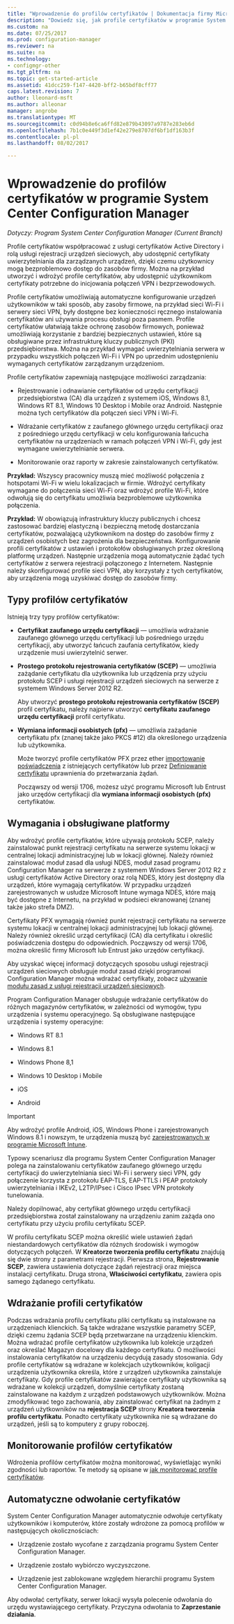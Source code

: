 ```yaml
---
title: "Wprowadzenie do profilów certyfikatów | Dokumentacja firmy Microsoft"
description: "Dowiedz się, jak profile certyfikatów w programie System Center Configuration Manager działają z usługami certyfikatów w usłudze Active Directory."
ms.custom: na
ms.date: 07/25/2017
ms.prod: configuration-manager
ms.reviewer: na
ms.suite: na
ms.technology:
- configmgr-other
ms.tgt_pltfrm: na
ms.topic: get-started-article
ms.assetid: 41dcc259-f147-4420-bff2-b65bdf8cff77
caps.latest.revision: 7
author: lleonard-msft
ms.author: alleonar
manager: angrobe
ms.translationtype: MT
ms.sourcegitcommit: c0d94b8e6ca6ffd82e879b43097a9787e283eb6d
ms.openlocfilehash: 7b1c0e449f3d1ef42e279e8707df6bf1df163b3f
ms.contentlocale: pl-pl
ms.lasthandoff: 08/02/2017

---
```


# <a name="introduction-to-certificate-profiles-in-system-center-configuration-manager"></a>Wprowadzenie do profilów certyfikatów w programie System Center Configuration Manager

*Dotyczy: Program System Center Configuration Manager (Current Branch)*


Profile certyfikatów współpracować z usługi certyfikatów Active Directory i rolą usługi rejestracji urządzeń sieciowych, aby udostępnić certyfikaty uwierzytelniania dla zarządzanych urządzeń, dzięki czemu użytkownicy mogą bezproblemowo dostęp do zasobów firmy. Można na przykład utworzyć i wdrożyć profile certyfikatów, aby udostępnić użytkownikom certyfikaty potrzebne do inicjowania połączeń VPN i bezprzewodowych. 

Profile certyfikatów umożliwiają automatyczne konfigurowanie urządzeń użytkowników w taki sposób, aby zasoby firmowe, na przykład sieci Wi-Fi i serwery sieci VPN, były dostępne bez konieczności ręcznego instalowania certyfikatów ani używania procesu obsługi poza pasmem. Profile certyfikatów ułatwiają także ochronę zasobów firmowych, ponieważ umożliwiają korzystanie z bardziej bezpiecznych ustawień, które są obsługiwane przez infrastrukturę kluczy publicznych (PKI) przedsiębiorstwa. Można na przykład wymagać uwierzytelniania serwera w przypadku wszystkich połączeń Wi-Fi i VPN po uprzednim udostępnieniu wymaganych certyfikatów zarządzanym urządzeniom.   

Profile certyfikatów zapewniają następujące możliwości zarządzania:  

-   Rejestrowanie i odnawianie certyfikatów od urzędu certyfikacji przedsiębiorstwa (CA) dla urządzeń z systemem iOS, Windows 8.1, Windows RT 8.1, Windows 10 Desktop i Mobile oraz Android. Następnie można tych certyfikatów dla połączeń sieci VPN i Wi-Fi.  

-   Wdrażanie certyfikatów z zaufanego głównego urzędu certyfikacji oraz z pośredniego urzędu certyfikacji w celu konfigurowania łańcucha certyfikatów na urządzeniach w ramach połączeń VPN i Wi-Fi, gdy jest wymagane uwierzytelnianie serwera.  

-   Monitorowanie oraz raporty w zakresie zainstalowanych certyfikatów.  

**Przykład:** Wszyscy pracownicy muszą mieć możliwość połączenia z hotspotami Wi-Fi w wielu lokalizacjach w firmie. Wdrożyć certyfikaty wymagane do połączenia sieci Wi-Fi oraz wdrożyć profile Wi-Fi, które odwołują się do certyfikatu umożliwia bezproblemowe użytkownika połączenia.  

**Przykład:** W obowiązują infrastruktury kluczy publicznych i chcesz zastosować bardziej elastyczną i bezpieczną metodę dostarczania certyfikatów, pozwalającą użytkownikom na dostęp do zasobów firmy z urządzeń osobistych bez zagrożenia dla bezpieczeństwa. Konfigurowanie profili certyfikatów z ustawień i protokołów obsługiwanych przez określoną platformę urządzeń. Następnie urządzenia mogą automatycznie żądać tych certyfikatów z serwera rejestracji połączonego z Internetem. Następnie należy skonfigurować profile sieci VPN, aby korzystały z tych certyfikatów, aby urządzenia mogą uzyskiwać dostęp do zasobów firmy.  

## <a name="types-of-certificate-profiles"></a>Typy profilów certyfikatów  
 Istnieją trzy typy profilów certyfikatów:  

-   **Certyfikat zaufanego urzędu certyfikacji** — umożliwia wdrażanie zaufanego głównego urzędu certyfikacji lub pośredniego urzędu certyfikacji, aby utworzyć łańcuch zaufania certyfikatów, kiedy urządzenie musi uwierzytelnić serwer.  

-   **Prostego protokołu rejestrowania certyfikatów (SCEP)** — umożliwia zażądanie certyfikatu dla użytkownika lub urządzenia przy użyciu protokołu SCEP i usługi rejestracji urządzeń sieciowych na serwerze z systemem Windows Server 2012 R2.

    Aby utworzyć **prostego protokołu rejestrowania certyfikatów (SCEP)** profil certyfikatu, należy najpierw utworzyć **certyfikatu zaufanego urzędu certyfikacji** profil certyfikatu.

-   **Wymiana informacji osobistych (pfx)** — umożliwia zażądanie certyfikatu pfx (znanej także jako PKCS #12) dla określonego urządzenia lub użytkownika.

    Może tworzyć profile certyfikatów PFX przez ether [importowanie poświadczenia](/sccm/mdm/deploy-use/import-pfx-certificate-profiles.md) z istniejących certyfikatów lub przez [Definiowanie certyfikatu](/sccm/mdm/deploy-use/create-pfx-certificate-profiles.md) uprawnienia do przetwarzania żądań.

    Począwszy od wersji 1706, możesz użyć programu Microsoft lub Entrust jako urzędów certyfikacji dla **wymiana informacji osobistych (pfx)** certyfikatów.


## <a name="requirements-and-supported-platforms"></a>Wymagania i obsługiwane platformy  
Aby wdrożyć profile certyfikatów, które używają protokołu SCEP, należy zainstalować punkt rejestracji certyfikatu na serwerze systemu lokacji w centralnej lokacji administracyjnej lub w lokacji głównej. Należy również zainstalować moduł zasad dla usługi NDES, moduł zasad programu Configuration Manager na serwerze z systemem Windows Server 2012 R2 z usługi certyfikatów Active Directory oraz rolą NDES, który jest dostępny dla urządzeń, które wymagają certyfikatów. W przypadku urządzeń zarejestrowanych w usłudze Microsoft Intune wymaga NDES, które mają być dostępne z Internetu, na przykład w podsieci ekranowanej (znanej także jako strefa DMZ).  

Certyfikaty PFX wymagają również punkt rejestracji certyfikatu na serwerze systemu lokacji w centralnej lokacji administracyjnej lub lokacji głównej.  Należy również określić urząd certyfikacji (CA) dla certyfikatu i określić poświadczenia dostępu do odpowiednich.  Począwszy od wersji 1706, można określić firmy Microsoft lub Entrust jako urzędów certyfikacji.  

Aby uzyskać więcej informacji dotyczących sposobu usługi rejestracji urządzeń sieciowych obsługuje moduł zasad dzięki programowi Configuration Manager można wdrażać certyfikaty, zobacz [używanie modułu zasad z usługi rejestracji urządzeń sieciowych](http://go.microsoft.com/fwlink/p/?LinkId=328657).  

Program Configuration Manager obsługuje wdrażanie certyfikatów do różnych magazynów certyfikatów, w zależności od wymogów, typu urządzenia i systemu operacyjnego. Są obsługiwane następujące urządzenia i systemy operacyjne:  

-   Windows RT 8.1  

-   Windows 8.1  

-   Windows Phone 8,1  

-   Windows 10 Desktop i Mobile  

-   iOS  

-   Android  

> [!IMPORTANT]  
>  Aby wdrożyć profile Android, iOS, Windows Phone i zarejestrowanych Windows 8.1 i nowszym, te urządzenia muszą być [zarejestrowanych w programie Microsoft Intune](https://technet.microsoft.com/en-us/library/dn646962.aspx).   

Typowy scenariusz dla programu System Center Configuration Manager polega na zainstalowaniu certyfikatów zaufanego głównego urzędu certyfikacji do uwierzytelniania sieci Wi-Fi i serwery sieci VPN, gdy połączenie korzysta z protokołu EAP-TLS, EAP-TTLS i PEAP protokoły uwierzytelniania i IKEv2, L2TP/IPsec i Cisco IPsec VPN protokoły tunelowania.  

Należy dopilnować, aby certyfikat głównego urzędu certyfikacji przedsiębiorstwa został zainstalowany na urządzeniu zanim zażąda ono certyfikatu przy użyciu profilu certyfikatu SCEP.  

W profilu certyfikatu SCEP można określić wiele ustawień żądań niestandardowych certyfikatów dla różnych środowisk i wymogów dotyczących połączeń. W **Kreatorze tworzenia profilu certyfikatu** znajdują się dwie strony z parametrami rejestracji. Pierwsza strona, **Rejestrowanie SCEP**, zawiera ustawienia dotyczące żądań rejestracji oraz miejsca instalacji certyfikatu. Druga strona, **Właściwości certyfikatu**, zawiera opis samego żądanego certyfikatu.  

## <a name="deploying-certificate-profiles"></a>Wdrażanie profili certyfikatów  
 Podczas wdrażania profilu certyfikatu pliki certyfikatu są instalowane na urządzeniach klienckich. Są także wdrażane wszystkie parametry SCEP, dzięki czemu żądania SCEP będą przetwarzane na urządzeniu klienckim. Można wdrażać profile certyfikatów użytkownika lub kolekcje urządzeń oraz określać Magazyn docelowy dla każdego certyfikatu. O możliwości instalowania certyfikatów na urządzeniu decydują zasady stosowania. Gdy profile certyfikatów są wdrażane w kolekcjach użytkowników, koligacji urządzenia użytkownika określa, które z urządzeń użytkownika zainstaluje certyfikaty. Gdy profile certyfikatów zawierające certyfikaty użytkownika są wdrażane w kolekcji urządzeń, domyślnie certyfikaty zostaną zainstalowane na każdym z urządzeń podstawowych użytkowników. Można zmodyfikować tego zachowania, aby zainstalować certyfikat na żadnym z urządzeń użytkowników na **rejestracja SCEP** strony **Kreatora tworzenia profilu certyfikatu**. Ponadto certyfikaty użytkownika nie są wdrażane do urządzeń, jeśli są to komputery z grupy roboczej.  

## <a name="monitoring-certificate-profiles"></a>Monitorowanie profilów certyfikatów  

Wdrożenia profilów certyfikatów można monitorować, wyświetlając wyniki zgodności lub raportów. Te metody są opisane w [jak monitorować profile certyfikatów](/sccm/protect/deploy-use/monitor-certificate-profiles).


## <a name="automatic-revocation-of-certificates"></a>Automatyczne odwołanie certyfikatów  
 System Center Configuration Manager automatycznie odwołuje certyfikaty użytkowników i komputerów, które zostały wdrożone za pomocą profilów w następujących okolicznościach:  

-   Urządzenie zostało wycofane z zarządzania programu System Center Configuration Manager.  

-   Urządzenie zostało wybiórczo wyczyszczone.  

-   Urządzenie jest zablokowane względem hierarchii programu System Center Configuration Manager.  

 Aby odwołać certyfikaty, serwer lokacji wysyła polecenie odwołania do urzędu wystawiającego certyfikaty. Przyczyna odwołania to **Zaprzestanie działania**.  
